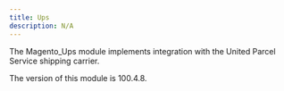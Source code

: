 ```yaml
---
title: Ups
description: N/A
---
```


The Magento_Ups module implements integration with the United Parcel Service shipping carrier.

<InlineAlert slots="text" />
The version of this module is 100.4.8.
